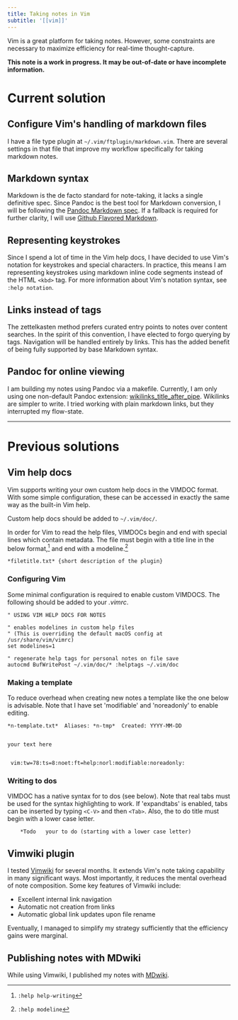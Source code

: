 ```yaml
---
title: Taking notes in Vim
subtitle: '[[vim]]'
---
```


Vim is a great platform for taking notes. However, some constraints are
necessary to maximize efficiency for real-time thought-capture.

**This note is a work in progress. It may be out-of-date or have
incomplete information.**

# Current solution

## Configure Vim's handling of markdown files

I have a file type plugin at `~/.vim/ftplugin/markdown.vim`. There are
several settings in that file that improve my workflow specifically for
taking markdown notes.

## Markdown syntax

Markdown is the de facto standard for note-taking, it lacks a single
definitive spec. Since Pandoc is the best tool for Markdown conversion,
I will be following the [Pandoc Markdown
spec](https://pandoc.org/MANUAL.html#pandocs-markdown). If a fallback is
required for further clarity, I will use [Github Flavored
Markdown](https://github.github.com/gfm).

## Representing keystrokes

Since I spend a lot of time in the Vim help docs, I have decided to use
Vim's notation for keystrokes and special characters. In practice, this
means I am representing keystrokes using markdown inline code segments
instead of the HTML `<kbd>` tag. For more information about Vim's
notation syntax, see `:help notation`.

## Links instead of tags

The zettelkasten method prefers curated entry points to notes over
content searches. In the spirit of this convention, I have elected to
forgo querying by tags. Navigation will be handled entirely by links.
This has the added benefit of being fully supported by base Markdown
syntax.

## Pandoc for online viewing

I am building my notes using Pandoc via a makefile. Currently, I am only
using one non-default Pandoc extension:
[wikilinks_title_after_pipe](https://pandoc.org/MANUAL.html#extension-wikilinks_title_after_pipe).
Wikilinks are simpler to write. I tried working with plain markdown
links, but they interrupted my flow-state.

---

# Previous solutions

## Vim help docs

Vim supports writing your own custom help docs in the VIMDOC format.
With some simple configuration, these can be accessed in exactly the
same way as the built-in Vim help.

Custom help docs should be added to `~/.vim/doc/`.

In order for Vim to read the help files, VIMDOCs begin and end with
special lines which contain metadata. The file must begin with a title
line in the below format,[^1] and end with a modeline.[^2]

[^1]: `:help help-writing`
[^2]: `:help modeline`

```vim
*filetitle.txt*	{short description of the plugin}
```

### Configuring Vim

Some minimal configuration is required to enable custom VIMDOCS. The
following should be added to your *.vimrc*.

```vim
" USING VIM HELP DOCS FOR NOTES

" enables modelines in custom help files
" (This is overriding the default macOS config at /usr/share/vim/vimrc)
set modelines=1                                        

" regenerate help tags for personal notes on file save
autocmd BufWritePost ~/.vim/doc/* :helptags ~/.vim/doc 
```

### Making a template

To reduce overhead when creating new notes a template like the one below
is advisable. Note that I have set 'modifiable' and 'noreadonly' to
enable editing.

```vim
*n-template.txt*  Aliases: *n-tmp*  Created: YYYY-MM-DD


your text here


 vim:tw=78:ts=8:noet:ft=help:norl:modifiable:noreadonly:
```

### Writing to dos

VIMDOC has a native syntax for to dos (see below). Note that real tabs
must be used for the syntax highlighting to work. If 'expandtabs' is
enabled, tabs can be inserted by typing `<C-V>` and then `<Tab>`. Also,
the to do title must begin with a lower case letter.

```vim
	*Todo	your to do (starting with a lower case letter)
```

## Vimwiki plugin

I tested [Vimwiki](https://github.com/vimwiki) for several months. It
extends Vim's note taking capability in many significant ways. Most
importantly, it reduces the mental overhead of note composition. Some
key features of Vimwiki include:

- Excellent internal link navigation
- Automatic not creation from links
- Automatic global link updates upon file rename

Eventually, I managed to simplify my strategy sufficiently that the
efficiency gains were marginal.

## Publishing notes with MDwiki

While using Vimwiki, I published my notes with
[MDwiki](https://dynalon.github.io/mdwiki/).
